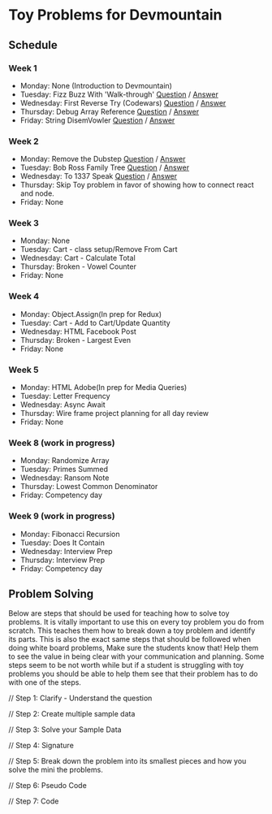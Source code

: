 # Toy Problems for Devmountain


## Schedule 

### Week 1
  <ul>
    <li>Monday: None (Introduction to Devmountain)</li>
    <li>Tuesday: Fizz Buzz With 'Walk-through' 
        <a href="https://repl.it/@AndrewNam/Fizz-Buzz">Question</a> 
        /
        <a href="https://repl.it/@AndrewNam/Fizz-Buzz-Answer">Answer</a>
     </li>
    <li>Wednesday: First Reverse Try (Codewars)
        <a href="https://repl.it/@AndrewNam/First-Reverse-Try">Question</a> 
        /
        <a href="https://repl.it/@AndrewNam/First-Reverse-Try-Answer">Answer</a>
    </li>
    <li>Thursday: Debug Array Reference
        <a href="https://repl.it/@AndrewNam/Debug-Array-Reference">Question</a> 
        /
        <a href="https://repl.it/@AndrewNam/Debug-Array-Reference-Answer">Answer</a>
    </li>
    <li>Friday: String DisemVowler 
        <a href="https://repl.it/@AndrewNam/String-DisemVowler">Question</a> 
        / 
        <a href="https://repl.it/@AndrewNam/String-DisemVowler-Answer">Answer</a>
    </li>
  </ul>

### Week 2
<ul>
  <li>Monday: Remove the Dubstep
    <a href="https://repl.it/@AndrewNam/Remove-the-Dubstep">Question</a> 
    / 
    <a href="https://repl.it/@AndrewNam/Remove-the-Dubstep-Answer">Answer</a>
  </li>
  <li>Tuesday: Bob Ross Family Tree 
    <a href="https://repl.it/@AndrewNam/Boss-Ross-Family-Tree">Question</a> 
    / 
    <a href="https://repl.it/@AndrewNam/Bob-Ross-Family-Tree-Answer">Answer</a>
  </li>
  <li>Wednesday: To 1337 Speak 
    <a href="https://repl.it/@AndrewNam/To-l337-Speak">Question</a> 
    / 
    <a href="https://repl.it/@AndrewNam/To-l337-Speak-Answer">Answer</a>
  </li>
  <li>Thursday: Skip Toy problem in favor of showing how to connect react and node.</li>
  <li>Friday: None</li>
</ul>

### Week 3
<ul>
  <li>Monday: None</li>
  <li>Tuesday: Cart - class setup/Remove From Cart</li>
  <li>Wednesday: Cart - Calculate Total</li>
  <li>Thursday: Broken - Vowel Counter</li>
  <li>Friday: None</li>
</ul>

### Week 4
<ul>
  <li>Monday: Object.Assign(In prep for Redux)</li>
  <li>Tuesday: Cart - Add to Cart/Update Quantity</li>
  <li>Wednesday: HTML Facebook Post</li>
  <li>Thursday: Broken - Largest Even</li>
  <li>Friday: None</li>
</ul>

### Week 5
<ul>
  <li>Monday: HTML Adobe(In prep for Media Queries)</li>
  <li>Tuesday: Letter Frequency</li>
  <li>Wednesday: Async Await</li>
  <li>Thursday: Wire frame project planning for all day review</li>
  <li>Friday: None</li>
</ul>

### Week 8 (work in progress)
<ul>
  <li>Monday: Randomize Array</li>
  <li>Tuesday: Primes Summed</li>
  <li>Wednesday: Ransom Note</li>
  <li>Thursday: Lowest Common Denominator</li>
  <li>Friday: Competency day</li>
</ul>

### Week 9 (work in progress)
<ul>
  <li>Monday: Fibonacci Recursion</li>
  <li>Tuesday: Does It Contain</li>
  <li>Wednesday: Interview Prep</li>
  <li>Thursday: Interview Prep</li>
  <li>Friday: Competency day</li>
</ul>

## Problem Solving

Below are steps that should be used for teaching how to solve toy problems. It is vitally important to use this on every toy problem you do from scratch. This teaches them how to break down a toy problem and identify its parts. This is also the exact same steps that should be followed when doing white board problems, Make sure the students know that! Help them to see the value in being clear with your communication and planning. Some steps seem to be not worth while but if a student is struggling with toy problems you should be able to help them see that their problem has to do with one of the steps.

// Step 1: Clarify - Understand the question

// Step 2: Create multiple sample data

// Step 3: Solve your Sample Data

// Step 4: Signature

// Step 5: Break down the problem into its smallest pieces and how you solve the mini the problems.

// Step 6: Pseudo Code

// Step 7: Code

